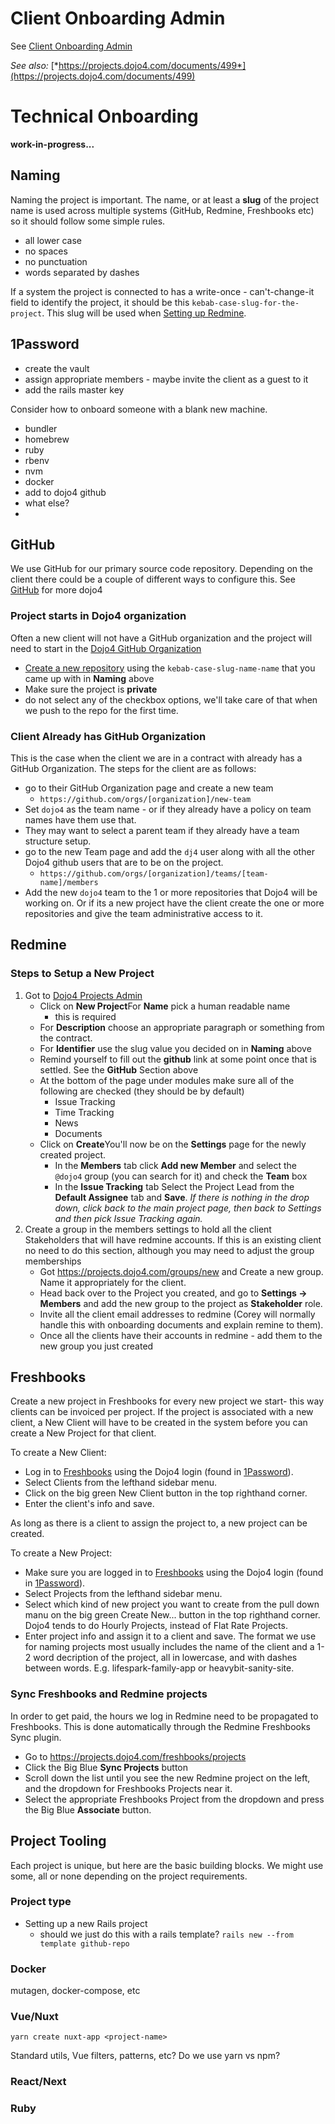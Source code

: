 # Client Onboarding Admin

See [Client Onboarding Admin](./client-onboarding.md)

*See also:*
[*https://projects.dojo4.com/documents/499*](https://projects.dojo4.com/documents/499) 


# Technical Onboarding

**work-in-progress...**

## Naming

Naming the project is important. The name, or at least a **slug** of the
project name is used across multiple systems (GitHub, Redmine,
Freshbooks etc) so it should follow some simple rules.

  - all lower case
  - no spaces
  - no punctuation
  - words separated by dashes

If a system the project is connected to has a write-once -
can't-change-it field to identify the project, it should be this
`kebab-case-slug-for-the-project`. This slug will be used when [Setting
up
Redmine](./redmine).

## 1Password

  - create the vault
  - assign appropriate members - maybe invite the client as a guest to
    it
  - add the rails master key

Consider how to onboard someone with a blank new machine.

  - bundler
  - homebrew
  - ruby
  - rbenv
  - nvm
  - docker
  - add to dojo4 github
  - what else?
  -   

## GitHub

We use GitHub for our primary source code repository. Depending on the
client there could be a couple of different ways to configure this. See
[GitHub](./github.md) for more dojo4

### Project starts in Dojo4 organization

Often a new client will not have a GitHub organization and the project
will need to start in the [Dojo4 GitHub
Organization](https://github.com/dojo4/)

  - [Create a new
    repository](https://github.com/organizations/dojo4/repositories/new)
    using the `kebab-case-slug-name-name` that you came up with in
    **Naming** above
  - Make sure the project is **private**
  - do not select any of the checkbox options, we'll take care of that
    when we push to the repo for the first time.

### Client Already has GitHub Organization

This is the case when the client we are in a contract with already has a
GitHub Organization. The steps for the client are as follows:

  - go to their GitHub Organization page and create a new team
      - `https://github.com/orgs/[organization]/new-team`
  - Set `dojo4` as the team name - or if they already have a policy on
    team names have them use that.
  - They may want to select a parent team if they already have a team
    structure setup.
  - go to the new Team page and add the `dj4` user along with all the
    other Dojo4 github users that are to be on the project.
      - `https://github.com/orgs/[organization]/teams/[team-name]/members`
  - Add the new `dojo4` team to the 1 or more repositories that Dojo4
    will be working on. Or if its a new project have the client create
    the one or more repositories and give the team administrative access
    to it.

## Redmine

### Steps to Setup a New Project

1.  Got to [Dojo4 Projects
    Admin](https://projects.dojo4.com/admin/projects)
      - Click on **New Project**For **Name** pick a human readable name
        - this is required
      - For **Description** choose an appropriate paragraph or something
        from the contract.
      - For **Identifier** use the slug value you decided on in
        **Naming** above
      - Remind yourself to fill out the **github** link at some point
        once that is settled. See the **GitHub** Section above
      - At the bottom of the page under modules make sure all of the
        following are checked (they should be by default)
          - Issue Tracking
          - Time Tracking
          - News
          - Documents
      - Click on **Create**You'll now be on the **Settings** page for
        the newly created project.
          - In the **Members** tab click **Add new Member** and select
            the `@dojo4` group (you can search for it) and check the
            **Team** box
          - In the **Issue Tracking** tab Select the Project Lead from
            the **Default Assignee** tab and **Save**. *If there is
            nothing in the drop down, click back to the main project
            page, then back to Settings and then pick Issue Tracking
            again.*
2.  Create a group in the members settings to hold all the client
    Stakeholders that will have redmine accounts. If this is an existing
    client no need to do this section, although you may need to adjust
    the group memberships
      - Got <https://projects.dojo4.com/groups/new> and Create a new
        group. Name it appropriately for the client.
      - Head back over to the Project you created, and go to **Settings
        → Members** and add the new group to the project as
        **Stakeholder** role.
      - Invite all the client email addresses to redmine (Corey will
        normally handle this with onboarding documents and explain
        remine to them).
      - Once all the clients have their accounts in redmine - add them
        to the new group you just created

## Freshbooks

Create a new project in Freshbooks for every new project we start- this way clients can be invoiced per project. If the project is associated with a new client, a New Client will have to be created in the system before you can create a New Project for that client. 

To create a New Client:
  - Log in to [Freshbooks](https://my.freshbooks.com/) using the Dojo4 login (found in [1Password](./biz-tools.md)).
  - Select Clients from the lefthand sidebar menu.
  - Click on the big green New Client button in the top righthand corner. 
  - Enter the client's info and save. 

As long as there is a client to assign the project to, a new project can be created. 

To create a New Project:
  - Make sure you are logged in to [Freshbooks](https://my.freshbooks.com/) using the Dojo4 login (found in [1Password](./biz-tools.md)).
  - Select Projects from the lefthand sidebar menu.
  - Select which kind of new project you want to create from the pull down manu on the big green Create New... button in the top righthand corner. Dojo4 tends to do Hourly Projects, instead of Flat Rate Projects. 
  - Enter project info and assign it to a client and save. The format we use for naming projects most usually includes the name of the client and a 1-2 word decription of the project, all in lowercase, and with dashes between words. E.g. lifespark-family-app or heavybit-sanity-site. 

### Sync Freshbooks and Redmine projects

In order to get paid, the hours we log in Redmine need to be propagated
to Freshbooks. This is done automatically through the Redmine Freshbooks
Sync plugin.

  - Go to <https://projects.dojo4.com/freshbooks/projects>
  - Click the Big Blue **Sync Projects** button
  - Scroll down the list until you see the new Redmine project on the
    left, and the dropdown for Freshbooks Projects near it.
  - Select the appropriate Freshbooks Project from the dropdown and
    press the Big Blue **Associate** button.

## Project Tooling

Each project is unique, but here are the basic building blocks. We might
use some, all or none depending on the project requirements.

### Project type

  - Setting up a new Rails project
      - should we just do this with a rails template? `rails new --from
        template github-repo`

### Docker

mutagen, docker-compose, etc

### Vue/Nuxt

    yarn create nuxt-app <project-name>

Standard utils, Vue filters, patterns, etc? Do we use yarn vs npm?

### React/Next

  

### Ruby
